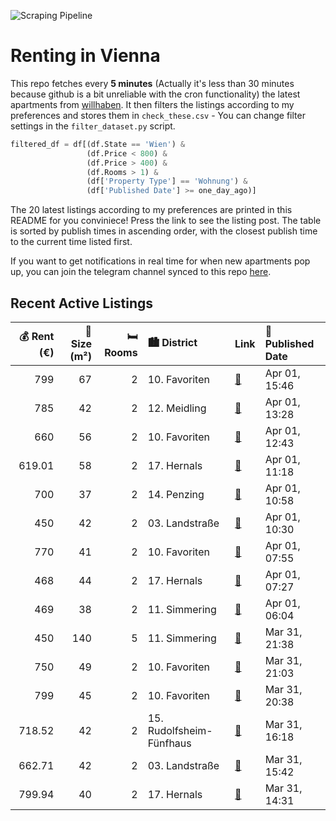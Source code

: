 ![Scraping Pipeline](https://github.com/AthomsG/renting-in-vienna/actions/workflows/run_pipeline.yml/badge.svg)


# Renting in Vienna

This repo fetches every **5 minutes** (Actually it's less than 30 minutes because github is a bit unreliable with the cron functionality) the latest apartments from [willhaben](https://www.willhaben.at/).
It then filters the listings according to my preferences and stores them in `check_these.csv` - You can change filter settings in the `filter_dataset.py` script.

```python
filtered_df = df[(df.State == 'Wien') & 
                 (df.Price < 800) &
                 (df.Price > 400) &
                 (df.Rooms > 1) &
                 (df['Property Type'] == 'Wohnung') &
                 (df['Published Date'] >= one_day_ago)]
```

The 20 latest listings according to my preferences are printed in this README for you conviniece! Press the link to see the listing post.
The table is sorted by publish times in ascending order, with the closest publish time to the current time listed first.

If you want to get notifications in real time for when new apartments pop up, you can join the telegram channel synced to this repo [here](https://t.me/+1HPAYOf5BSsyNTlk).

## Recent Active Listings

|   💰 Rent (€) |   📏 Size (m²) |   🛏️ Rooms | 🏙️ District              | Link                                                                                                                                                                                                                                                                                                                      | 📅 Published Date   |
|-------------:|--------------:|-----------:|:-------------------------|:--------------------------------------------------------------------------------------------------------------------------------------------------------------------------------------------------------------------------------------------------------------------------------------------------------------------------|:-------------------|
|       799    |            67 |          2 | 10. Favoriten            | [🔗](https://www.willhaben.at/iad/immobilien/d/mietwohnungen/wien/wien-1100-favoriten/360-tour-/-gro%C3%9Fz%C3%BCgige-2-zimmer-altbauwohnung-in-guter-lage-des-10.-bezirks-1024432458/)                                                                                                                                    | Apr 01, 15:46      |
|       785    |            42 |          2 | 12. Meidling             | [🔗](https://www.willhaben.at/iad/immobilien/d/mietwohnungen/wien/wien-1120-meidling/wundervolle-2-zimmer-wohnung-in-toller-lage---einbauk%C3%BCche-inklusive---ab-01.05.2025-verf%C3%BCgbar%21-878246672/)                                                                                                                | Apr 01, 13:28      |
|       660    |            56 |          2 | 10. Favoriten            | [🔗](https://www.willhaben.at/iad/immobilien/d/mietwohnungen/wien/wien-1100-favoriten/sanierte-p%C3%A4rchenwohnung-n%C3%A4he-amalienbad-1891290544/)                                                                                                                                                                       | Apr 01, 12:43      |
|       619.01 |            58 |          2 | 17. Hernals              | [🔗](https://www.willhaben.at/iad/immobilien/d/mietwohnungen/wien/wien-1170-hernals/wg-geeignet---n%C3%A4he-elterleinplatz-1365044654/)                                                                                                                                                                                    | Apr 01, 11:18      |
|       700    |            37 |          2 | 14. Penzing              | [🔗](https://www.willhaben.at/iad/immobilien/d/mietwohnungen/wien/wien-1140-penzing/kleine-15-zimmer-wohnung-1834575149/)                                                                                                                                                                                                  | Apr 01, 10:58      |
|       450    |            42 |          2 | 03. Landstraße           | [🔗](https://www.willhaben.at/iad/immobilien/d/mietwohnungen/wien/wien-1030-landstra%C3%9Fe/ruhige-gemeindewohnung-im-3.-bezirk---direktvergabe-%28nur-mit-g%C3%BCltigem-vormerkschein%29-1673550943/)                                                                                                                     | Apr 01, 10:30      |
|       770    |            41 |          2 | 10. Favoriten            | [🔗](https://www.willhaben.at/iad/immobilien/d/mietwohnungen/wien/wien-1100-favoriten/stilvolle-neubauwohnung-mit-top-ausstattung---sofort-verf%C3%BCgbar%21-1180156925/)                                                                                                                                                  | Apr 01, 07:55      |
|       468    |            44 |          2 | 17. Hernals              | [🔗](https://www.willhaben.at/iad/immobilien/d/mietwohnungen/wien/wien-1170-hernals/2-zimmer-gemeindewohnung-zur-direktvergabe-915976557/)                                                                                                                                                                                 | Apr 01, 07:27      |
|       469    |            38 |          2 | 11. Simmering            | [🔗](https://www.willhaben.at/iad/immobilien/d/mietwohnungen/wien/wien-1110-simmering/kleine-2-zimmer-wohnung-1405203863/)                                                                                                                                                                                                 | Apr 01, 06:04      |
|       450    |           140 |          5 | 11. Simmering            | [🔗](https://www.willhaben.at/iad/immobilien/d/mietwohnungen/wien/wien-1110-simmering/ein-helles-zimmer-mit-direktem-terrassenzugang-in-7-zimmer-studenten-wohngemeinschaft-mit-5-schlafzimmern-22-m%C2%B2-terrasse-f%C3%BCr-studentinnen-wg-geeignet-%281-k%C3%BCche-2-badezimmer-und-2-wcs%29-ab-1.-april-2-2126120537/) | Mar 31, 21:38      |
|       750    |            49 |          2 | 10. Favoriten            | [🔗](https://www.willhaben.at/iad/immobilien/d/mietwohnungen/wien/wien-1100-favoriten/provisionsfrei:-sonnige-2-zimmer-wohnung-n%C3%A4he-helmut-zilk-park-851110560/)                                                                                                                                                      | Mar 31, 21:03      |
|       799    |            45 |          2 | 10. Favoriten            | [🔗](https://www.willhaben.at/iad/immobilien/d/mietwohnungen/wien/wien-1100-favoriten/sonnwend---living%21-erstbezug---k%C3%BCche---klima---beschattung---u1-n%C3%A4he%21-1661379415/)                                                                                                                                     | Mar 31, 20:38      |
|       718.52 |            42 |          2 | 15. Rudolfsheim-Fünfhaus | [🔗](https://www.willhaben.at/iad/immobilien/d/mietwohnungen/wien/wien-1150-rudolfsheim-f%C3%BCnfhaus/provisionsfrei:-unbefristeter-42m%C2%B2-altbau-mit-einbauk%C3%BCche-in-ruhelage---1150-wien-2115256489/)                                                                                                             | Mar 31, 16:18      |
|       662.71 |            42 |          2 | 03. Landstraße           | [🔗](https://www.willhaben.at/iad/immobilien/d/mietwohnungen/wien/wien-1030-landstra%C3%9Fe/%28reserviert%29-2-zimmerwohnung-zwischen-botanischer-garten-und-schweizer-garten-1221223994/)                                                                                                                                 | Mar 31, 15:42      |
|       799.94 |            40 |          2 | 17. Hernals              | [🔗](https://www.willhaben.at/iad/immobilien/d/mietwohnungen/wien/wien-1170-hernals/modernes-wohnen-im-erstbezug---frisch-sanierte-wohnung-mit-hochwertiger-ausstattung%21---jetzt-zuschlagen-1534867671/)                                                                                                                 | Mar 31, 14:31      |
